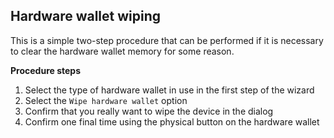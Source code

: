 
## Hardware wallet wiping
This is a simple two-step procedure that can be performed if it is necessary to clear the hardware wallet memory for some reason.

**Procedure steps**

1. Select the type of hardware wallet in use in the first step of the wizard
2. Select the `Wipe hardware wallet` option
3. Confirm that you really want to wipe the device in the dialog
4. Confirm one final time using the physical button on the hardware wallet

